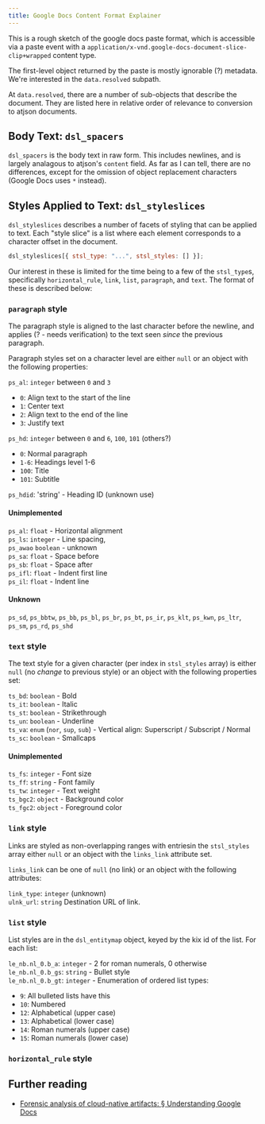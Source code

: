 ```yaml
---
title: Google Docs Content Format Explainer
---
```


This is a rough sketch of the google docs paste format, which is accessible
via a paste event with a `application/x-vnd.google-docs-document-slice-clip+wrapped`
content type.

The first-level object returned by the paste is mostly ignorable (?) metadata.
We're interested in the `data.resolved` subpath.

At `data.resolved`, there are a number of sub-objects that describe the
document. They are listed here in relative order of relevance to conversion to
atjson documents.

## Body Text: `dsl_spacers`

`dsl_spacers` is the body text in raw form. This includes newlines, and is
largely analagous to atjson's `content` field. As far as I can tell, there are
no differences, except for the omission of object replacement characters
(Google Docs uses `*` instead).

## Styles Applied to Text: `dsl_styleslices`

`dsl_styleslices` describes a number of facets of styling that can be applied
to text. Each "style slice" is a list where each element corresponds to a
character offset in the document.

```js
dsl_styleslices[{ stsl_type: "...", stsl_styles: [] }];
```

Our interest in these is limited for the time being to a few of the `stsl_type`s,
specifically `horizontal_rule`, `link`, `list`, `paragraph`, and `text`. The
format of these is described below:

### `paragraph` style

The paragraph style is aligned to the last character before the newline, and
applies (? - needs verification) to the text seen _since_ the previous paragraph.

Paragraph styles set on a character level are either `null` or an object with the following properties:

`ps_al`: `integer` between `0` and `3`

- `0`: Align text to the start of the line
- `1`: Center text
- `2`: Align text to the end of the line
- `3`: Justify text

`ps_hd`: `integer` between `0` and `6`, `100`, `101` (others?)

- `0`: Normal paragraph
- `1-6`: Headings level 1-6
- `100`: Title
- `101`: Subtitle

`ps_hdid`: 'string' - Heading ID (unknown use)

#### Unimplemented

`ps_al`: `float` - Horizontal alignment  
`ps_ls`: `integer` - Line spacing,  
`ps_awao` `boolean` - unknown  
`ps_sa`: `float` - Space before  
`ps_sb`: `float` - Space after  
`ps_ifl`: `float` - Indent first line  
`ps_il`: `float` - Indent line

#### Unknown

`ps_sd`, `ps_bbtw`, `ps_bb`, `ps_bl`, `ps_br`, `ps_bt`, `ps_ir`, `ps_klt`,
`ps_kwn`, `ps_ltr`, `ps_sm`, `ps_rd`, `ps_shd`

### `text` style

The text style for a given character (per index in `stsl_styles` array) is
either `null` (no _change_ to previous style) or an object with the following
properties set:

`ts_bd`: `boolean` - Bold  
`ts_it`: `boolean` - Italic  
`ts_st`: `boolean` - Strikethrough  
`ts_un`: `boolean` - Underline  
`ts_va`: `enum` (`nor`, `sup`, `sub`) - Vertical align: Superscript / Subscript / Normal  
`ts_sc`: `boolean` - Smallcaps

#### Unimplemented

`ts_fs`: `integer` - Font size  
`ts_ff`: `string` - Font family  
`ts_tw`: `integer` - Text weight  
`ts_bgc2`: `object` - Background color  
`ts_fgc2`: `object` - Foreground color

### `link` style

Links are styled as non-overlapping ranges with entriesin the `stsl_styles`
array either `null` or an object with the `links_link` attribute set.

`links_link` can be one of `null` (no link) or an object with the following
attributes:

`link_type`: `integer` (unknown)  
`ulnk_url`: `string` Destination URL of link.

### `list` style

List styles are in the `dsl_entitymap` object, keyed by the kix id of the list.
For each list:

`le_nb.nl_0.b_a`: `integer` - 2 for roman numerals, 0 otherwise  
`le_nb.nl_0.b_gs`: `string` - Bullet style  
`le_nb.nl_0.b_gt`: `integer` - Enumeration of ordered list types:

- `9`: All bulleted lists have this
- `10`: Numbered
- `12`: Alphabetical (upper case)
- `13`: Alphabetical (lower case)
- `14`: Roman numerals (upper case)
- `15`: Roman numerals (lower case)

### `horizontal_rule` style

## Further reading

- [Forensic analysis of cloud-native artifacts: § Understanding Google Docs](https://www.sciencedirect.com/science/article/pii/S174228761630007X#sec3)
